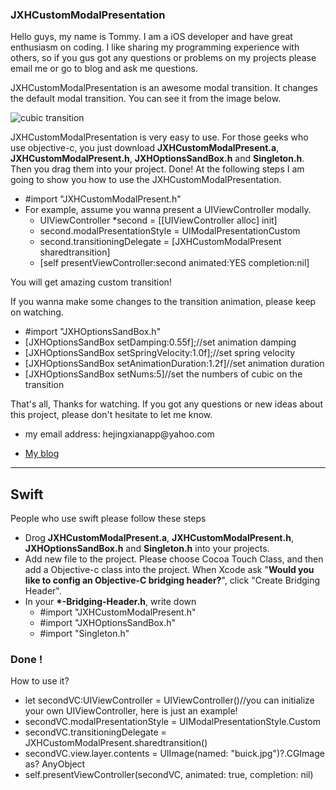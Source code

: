 <h3>JXHCustomModalPresentation</h3>
<p>
  Hello guys, my name is Tommy. I am a iOS developer and have great enthusiasm on coding. I like sharing my programming experience with others, so if you gus got any questions or problems on my projects please email me or go to blog and ask me questions. 
</p>
<p>
  JXHCustomModalPresentation is an awesome modal transition. It changes the default modal transition. You can see it from the image below. 
</p>
<img src="img/customTransition.gif" alt="cubic transition" />
<p>
  JXHCustomModalPresentation is very easy to use. For those geeks who use objective-c, you just download <b>JXHCustomModalPresent.a</b>, <b>JXHCustomModalPresent.h</b>, <b>JXHOptionsSandBox.h</b> and <b>Singleton.h</b>. Then you drag them into your project. Done! At the following steps I am going to show you how to use the JXHCustomModalPresentation.
</p>
<p>
    <ul>
      <li>#import "JXHCustomModalPresent.h"</li>
      <li>For example, assume you wanna present a UIViewController modally.
      <ul>
      <li>
        UIViewController *second = [[UIViewController alloc] init]
      </li>
      <li>
        second.modalPresentationStyle = UIModalPresentationCustom
      </li>
      <li>
        second.transitioningDelegate = [JXHCustomModalPresent sharedtransition]
      </li>
      <li>
        [self presentViewController:second animated:YES completion:nil]
      </li>
      </ul>
      </li>
    </ul>
</P>
<p>
    You will get amazing custom transition!
</p>
<p>
  If you wanna make some changes to the transition animation, please keep on watching.
</p>
<ul>
  <li>#import "JXHOptionsSandBox.h"</li>
  <li>[JXHOptionsSandBox setDamping:0.55f];//set animation damping</li>
  <li>[JXHOptionsSandBox setSpringVelocity:1.0f];//set spring velocity</li>
  <li>[JXHOptionsSandBox setAnimationDuration:1.2f]//set animation duration</li>
  <li>[JXHOptionsSandBox setNums:5]//set the numbers of cubic on the transition</li>
</ul>
<p>That's all, Thanks for watching. If you got any questions or new ideas about this project, please don't hesitate to let me know.
</p>
<ul>
  <li>
  <p>my email address: hejingxianapp@yahoo.com
  </li>
  <li>
    <p><a href="http://appdevtommyho.tumblr.com">My blog</a></p>
  </li>
</ul>
<hr>
<h2>Swift</h2>
<p>People who use swift please follow these steps</p>
<ul>
  <li>
    Drog <b>JXHCustomModalPresent.a</b>, <b>JXHCustomModalPresent.h</b>, <b>JXHOptionsSandBox.h</b> and <b>Singleton.h</b> into your projects.
  </li>
  <li>
    Add new file to the project. Please choose Cocoa Touch Class, and then add a Objective-c class into the project. When Xcode ask "<b>Would you like to config an Objective-C bridging header?</b>", click "Create Bridging Header".
  </li>
  <li>
  In your <b>*-Bridging-Header.h</b>, write down 
  <ul>
    <li>
    #import "JXHCustomModalPresent.h"
    </li>
    <li>
    #import "JXHOptionsSandBox.h"
    </li>
    <li>
    #import "Singleton.h"
    </li>
  </ul>
  </li>
</ul>
<h3>Done !</h3>
<p>How to use it?</p>
<ul>
<li>
let secondVC:UIViewController = UIViewController()//you can initialize your own UIViewController, here is just an example!
</li>
<li>
secondVC.modalPresentationStyle = UIModalPresentationStyle.Custom
</li>
<li>
secondVC.transitioningDelegate = JXHCustomModalPresent.sharedtransition()
</li>
<li>
secondVC.view.layer.contents = UIImage(named: "buick.jpg")?.CGImage as? AnyObject
</li>
<li>
self.presentViewController(secondVC, animated: true, completion: nil)
</li>
</ul>

